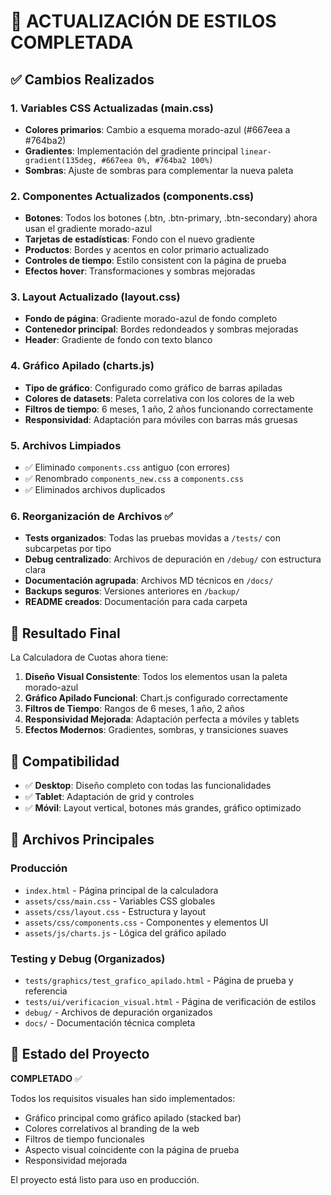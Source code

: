 # 🎨 ACTUALIZACIÓN DE ESTILOS COMPLETADA

## ✅ Cambios Realizados

### 1. Variables CSS Actualizadas (main.css)
- **Colores primarios**: Cambio a esquema morado-azul (#667eea a #764ba2)
- **Gradientes**: Implementación del gradiente principal `linear-gradient(135deg, #667eea 0%, #764ba2 100%)`
- **Sombras**: Ajuste de sombras para complementar la nueva paleta

### 2. Componentes Actualizados (components.css)
- **Botones**: Todos los botones (.btn, .btn-primary, .btn-secondary) ahora usan el gradiente morado-azul
- **Tarjetas de estadísticas**: Fondo con el nuevo gradiente
- **Productos**: Bordes y acentos en color primario actualizado
- **Controles de tiempo**: Estilo consistent con la página de prueba
- **Efectos hover**: Transformaciones y sombras mejoradas

### 3. Layout Actualizado (layout.css)
- **Fondo de página**: Gradiente morado-azul de fondo completo
- **Contenedor principal**: Bordes redondeados y sombras mejoradas
- **Header**: Gradiente de fondo con texto blanco

### 4. Gráfico Apilado (charts.js)
- **Tipo de gráfico**: Configurado como gráfico de barras apiladas
- **Colores de datasets**: Paleta correlativa con los colores de la web
- **Filtros de tiempo**: 6 meses, 1 año, 2 años funcionando correctamente
- **Responsividad**: Adaptación para móviles con barras más gruesas

### 5. Archivos Limpiados
- ✅ Eliminado `components.css` antiguo (con errores)
- ✅ Renombrado `components_new.css` a `components.css`
- ✅ Eliminados archivos duplicados

### 6. Reorganización de Archivos ✅
- **Tests organizados**: Todas las pruebas movidas a `/tests/` con subcarpetas por tipo
- **Debug centralizado**: Archivos de depuración en `/debug/` con estructura clara
- **Documentación agrupada**: Archivos MD técnicos en `/docs/`
- **Backups seguros**: Versiones anteriores en `/backup/`
- **README creados**: Documentación para cada carpeta

## 🎯 Resultado Final

La Calculadora de Cuotas ahora tiene:

1. **Diseño Visual Consistente**: Todos los elementos usan la paleta morado-azul
2. **Gráfico Apilado Funcional**: Chart.js configurado correctamente
3. **Filtros de Tiempo**: Rangos de 6 meses, 1 año, 2 años
4. **Responsividad Mejorada**: Adaptación perfecta a móviles y tablets
5. **Efectos Modernos**: Gradientes, sombras, y transiciones suaves

## 📱 Compatibilidad

- ✅ **Desktop**: Diseño completo con todas las funcionalidades
- ✅ **Tablet**: Adaptación de grid y controles
- ✅ **Móvil**: Layout vertical, botones más grandes, gráfico optimizado

## 🔗 Archivos Principales

### Producción
- `index.html` - Página principal de la calculadora
- `assets/css/main.css` - Variables CSS globales
- `assets/css/layout.css` - Estructura y layout
- `assets/css/components.css` - Componentes y elementos UI
- `assets/js/charts.js` - Lógica del gráfico apilado

### Testing y Debug (Organizados)
- `tests/graphics/test_grafico_apilado.html` - Página de prueba y referencia
- `tests/ui/verificacion_visual.html` - Página de verificación de estilos
- `debug/` - Archivos de depuración organizados
- `docs/` - Documentación técnica completa

## 🚀 Estado del Proyecto

**COMPLETADO** ✅ 

Todos los requisitos visuales han sido implementados:
- Gráfico principal como gráfico apilado (stacked bar)
- Colores correlativos al branding de la web
- Filtros de tiempo funcionales
- Aspecto visual coincidente con la página de prueba
- Responsividad mejorada

El proyecto está listo para uso en producción.
